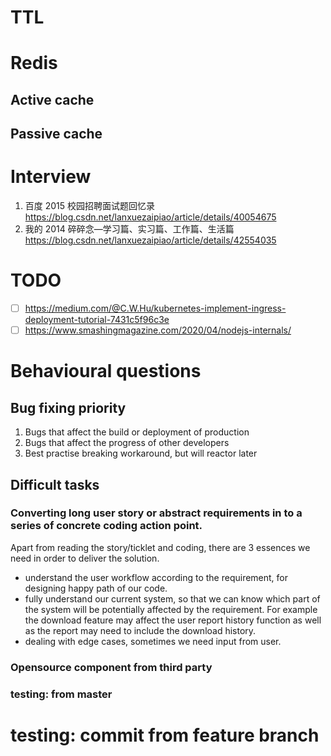 # TTL

# Redis

## Active cache

## Passive cache

# Interview

1. 百度 2015 校园招聘面试题回忆录 https://blog.csdn.net/lanxuezaipiao/article/details/40054675
2. 我的 2014 碎碎念—学习篇、实习篇、工作篇、生活篇 https://blog.csdn.net/lanxuezaipiao/article/details/42554035

# TODO

- [ ] https://medium.com/@C.W.Hu/kubernetes-implement-ingress-deployment-tutorial-7431c5f96c3e
- [ ] https://www.smashingmagazine.com/2020/04/nodejs-internals/

# Behavioural questions

## Bug fixing priority

1. Bugs that affect the build or deployment of production
2. Bugs that affect the progress of other developers
3. Best practise breaking workaround, but will reactor later

## Difficult tasks

### Converting long user story or abstract requirements in to a series of concrete coding action point.

Apart from reading the story/ticklet and coding, there are 3 essences we need in order to deliver the solution.

- understand the user workflow according to the requirement, for designing happy path of our code.
- fully understand our current system, so that we can know which part of the system will be potentially affected by the requirement. For example the download feature may affect the user report history function as well as the report may need to include the download history.
- dealing with edge cases, sometimes we need input from user.

### Opensource component from third party

### testing: from master

# testing: commit from feature branch
